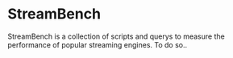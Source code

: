 # StreamBench
StreamBench is a collection of scripts and querys to measure the performance of popular streaming engines. 
To do so..
